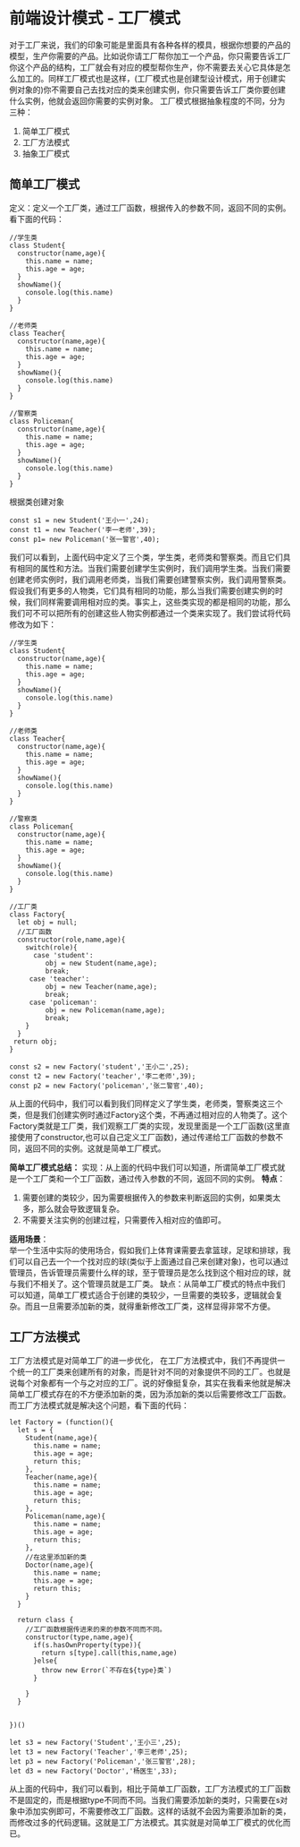 # 前端设计模式 - 工厂模式

对于工厂来说，我们的印象可能是里面具有各种各样的模具，根据你想要的产品的模型，生产你需要的产品。比如说你请工厂帮你加工一个产品，你只需要告诉工厂你这个产品的结构，工厂就会有对应的模型帮你生产，你不需要去关心它具体是怎么加工的。同样工厂模式也是这样，(工厂模式也是创建型设计模式，用于创建实例对象的)你不需要自己去找对应的类来创建实例，你只需要告诉工厂类你要创建什么实例，他就会返回你需要的实例对象。
工厂模式根据抽象程度的不同，分为三种：

1. 简单工厂模式
2. 工厂方法模式
3. 抽象工厂模式

## 简单工厂模式
定义：定义一个工厂类，通过工厂函数，根据传入的参数不同，返回不同的实例。看下面的代码：
```
//学生类
class Student{
  constructor(name,age){
    this.name = name;
    this.age = age;
  }
  showName(){
    console.log(this.name)
  }
}

//老师类
class Teacher{
  constructor(name,age){
    this.name = name;
    this.age = age;
  }
  showName(){
    console.log(this.name)
  }
}

//警察类
class Policeman{
  constructor(name,age){
    this.name = name;
    this.age = age;
  }
  showName(){
    console.log(this.name)
  }
}
```
根据类创建对象
```
const s1 = new Student('王小一',24);
const t1 = new Teacher('李一老师',39);
const p1= new Policeman('张一警官',40);
```
我们可以看到，上面代码中定义了三个类，学生类，老师类和警察类。而且它们具有相同的属性和方法。当我们需要创建学生实例时，我们调用学生类。当我们需要创建老师实例时，我们调用老师类，当我们需要创建警察实例，我们调用警察类。假设我们有更多的人物类，它们具有相同的功能，那么当我们需要创建实例的时候，我们同样需要调用相对应的类。事实上，这些类实现的都是相同的功能，那么我们可不可以把所有的创建这些人物实例都通过一个类来实现了。我们尝试将代码修改为如下：
```
//学生类
class Student{
  constructor(name,age){
    this.name = name;
    this.age = age;
  }
  showName(){
    console.log(this.name)
  }
}

//老师类
class Teacher{
  constructor(name,age){
    this.name = name;
    this.age = age;
  }
  showName(){
    console.log(this.name)
  }
}

//警察类
class Policeman{
  constructor(name,age){
    this.name = name;
    this.age = age;
  }
  showName(){
    console.log(this.name)
  }
}

//工厂类
class Factory{
  let obj = null;
  //工厂函数
  constructor(role,name,age){
    switch(role){
      case 'student':
         obj = new Student(name,age);
         break;
     case 'teacher':
         obj = new Teacher(name,age);
         break;
     case 'policeman':
         obj = new Policeman(name,age);
         break;
    }
  }
 return obj;
}

const s2 = new Factory('student','王小二',25);
const t2 = new Factory('teacher','李二老师',39);
const p2 = new Factory('policeman','张二警官',40);
```
从上面的代码中，我们可以看到我们同样定义了学生类，老师类，警察类这三个类，但是我们创建实例时通过Factory这个类，不再通过相对应的人物类了。这个Factory类就是工厂类，我们观察工厂类的实现，发现里面是一个工厂函数(这里直接使用了constructor,也可以自己定义工厂函数)，通过传递给工厂函数的参数不同，返回不同的实例。这就是简单工厂模式。

**简单工厂模式总结：**
实现：从上面的代码中我们可以知道，所谓简单工厂模式就是一个工厂类和一个工厂函数，通过传入参数的不同，返回不同的实例。
**特点**：  
1. 需要创建的类较少，因为需要根据传入的参数来判断返回的实例，如果类太多，那么就会导致逻辑复杂。
2. 不需要关注实例的创建过程，只需要传入相对应的值即可。

**适用场景**：  
举一个生活中实际的使用场合，假如我们上体育课需要去拿篮球，足球和排球，我们可以自己去一个一个找对应的球(类似于上面通过自己来创建对象)，也可以通过管理员，告诉管理员需要什么样的球，至于管理员是怎么找到这个相对应的球，就与我们不相关了。这个管理员就是工厂类。
缺点：从简单工厂模式的特点中我们可以知道，简单工厂模式适合于创建的类较少，一旦需要的类较多，逻辑就会复杂。而且一旦需要添加新的类，就得重新修改工厂类，这样显得非常不方便。

## 工厂方法模式
工厂方法模式是对简单工厂的进一步优化， 在工厂方法模式中，我们不再提供一个统一的工厂类来创建所有的对象，而是针对不同的对象提供不同的工厂。也就是说每个对象都有一个与之对应的工厂。说的好像挺复杂，其实在我看来他就是解决简单工厂模式存在的不方便添加新的类，因为添加新的类以后需要修改工厂函数。而工厂方法模式就是解决这个问题，看下面的代码：
```
let Factory = (function(){
  let s = {
    Student(name,age){
      this.name = name;
      this.age = age;
      return this;
    },
    Teacher(name,age){
      this.name = name;
      this.age = age;
      return this;
    },
    Policeman(name,age){
      this.name = name;
      this.age = age;
      return this;
    },
    //在这里添加新的类
    Doctor(name,age){
      this.name = name;
      this.age = age;
      return this;
    }
  }

  return class {
    //工厂函数根据传进来的来的参数不同而不同。
    constructor(type,name,age){
      if(s.hasOwnProperty(type)){
        return s[type].call(this,name,age)
      }else{
        throw new Error(`不存在${type}类`)
      }

    }
  }


})()

let s3 = new Factory('Student','王小三',25);
let t3 = new Factory('Teacher','李三老师',25);
let p3 = new Factory('Policeman','张三警官',28);
let d3 = new Factory('Doctor','杨医生',33);
```
从上面的代码中，我们可以看到，相比于简单工厂函数，工厂方法模式的工厂函数不是固定的，而是根据type不同而不同。当我们需要添加新的类时，只需要在s对象中添加实例即可，不需要修改工厂函数。这样的话就不会因为需要添加新的类，而修改过多的代码逻辑。这就是工厂方法模式。其实就是对简单工厂模式的优化而已。
